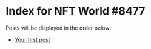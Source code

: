 # Index for NFT World #8477
Posts will be displayed in the order below:

- [Your first post](./001-first.md)

